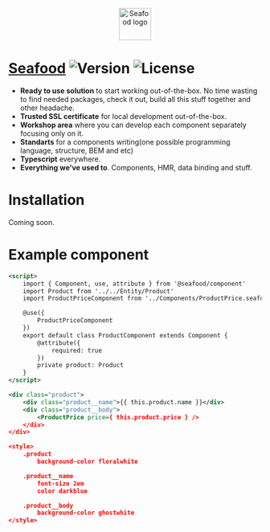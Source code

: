 <p align="center"><a href="#" target="_blank" rel="nofollow"><img width="64" src="https://gist.github.com/aliaksandrparfiankou/439bf6ea2eefb8f0b9c6deff86010964/raw/06fbf009b5a2cd237bf3ac146a433bbab2e56efb/logo.png" alt="Seafood logo"></a></p>

# [Seafood]() ![Version](https://img.shields.io/badge/version-0.0.1%40dev-blue.svg) ![License](https://img.shields.io/badge/license-MIT-blue.svg)
* **Ready to use solution** to start working out-of-the-box.
No time wasting to find needed packages, check it out, build
all this stuff together and other headache.
* **Trusted SSL certificate** for local development out-of-the-box.
* **Workshop area** where you can develop each component separately
focusing only on it.
* **Standarts** for a components writing(one possible programming language, structure, BEM and etc)
* **Typescript** everywhere.
* **Everything we've used to**. Components, HMR, data binding and stuff.

# Installation
Coming soon.

# Example component
```XML
<script>
    import { Component, use, attribute } from '@seafood/component'
    import Product from '../../Entity/Product'
    import ProductPriceComponent from '../Components/ProductPrice.seafood'

    @use({
        ProductPriceComponent
    })
    export default class ProductComponent extends Component {
        @attribute({
            required: true
        })
        private product: Product
    }
</script>

<div class="product">
    <div class="product__name">{{ this.product.name }}</div>
    <div class="product__body">
        <ProductPrice price={ this.product.price } />
    </div>
</div>

<style>
    .product
        background-color floralwhite

    .product__name
        font-size 2em
        color darkblue

    .product__body
        background-color ghostwhite
</style>

```

